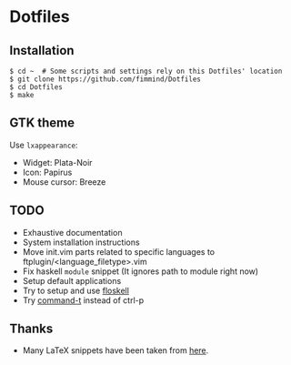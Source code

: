 # Dotfiles
## Installation
```shell
$ cd ~  # Some scripts and settings rely on this Dotfiles' location
$ git clone https://github.com/fimmind/Dotfiles
$ cd Dotfiles
$ make
```

## GTK theme
Use `lxappearance`:
* Widget: Plata-Noir
* Icon: Papirus
* Mouse cursor: Breeze

## TODO
* Exhaustive documentation
* System installation instructions
* Move init.vim parts related to specific languages to ftplugin/<language\_filetype>.vim
* Fix haskell `module` snippet (It ignores path to module right now)
* Setup default applications
* Try to setup and use [floskell](https://github.com/ennocramer/floskell)
* Try [command-t](https://github.com/wincent/command-t) instead of ctrl-p

## Thanks
* Many LaTeX snippets have been taken from [here](https://github.com/gillescastel/latex-snippets).
